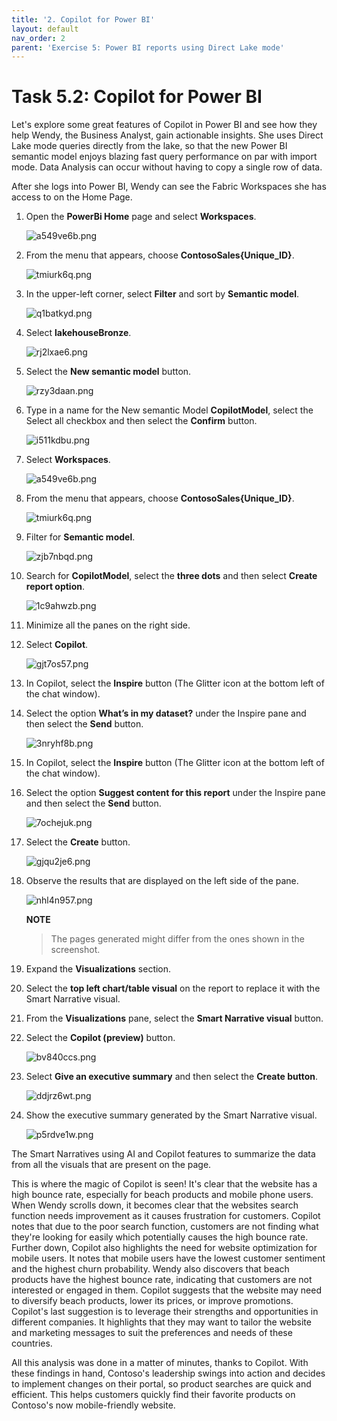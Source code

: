 ```yaml
---
title: '2. Copilot for Power BI'
layout: default
nav_order: 2
parent: 'Exercise 5: Power BI reports using Direct Lake mode'
---
```


# Task 5.2: Copilot for Power BI

Let's explore some great features of Copilot in Power BI and see how they help Wendy, the Business Analyst, gain actionable insights. She uses Direct Lake mode queries directly from the lake, so that the new Power BI semantic model enjoys blazing fast query performance on par with import mode. Data Analysis can occur without having to copy a single row of data.

After she logs into Power BI, Wendy can see the Fabric Workspaces she has access to on the Home Page.

1. Open the **PowerBi Home** page and select **Workspaces**.

	![a549ve6b.png](../media/instructions249094/a549ve6b.png)

1. From the menu that appears, choose **ContosoSales{Unique_ID}**.

	![tmiurk6q.png](../media/instructions249094/tmiurk6q.png)

1. In the upper-left corner, select **Filter** and sort by **Semantic model**.

	![q1batkyd.png](../media/instructions249094/q1batkyd.png)

1. Select **lakehouseBronze**.

	![rj2lxae6.png](../media/instructions249094/rj2lxae6.png)

1. Select the **New semantic model** button.

	![rzy3daan.png](../media/instructions249094/rzy3daan.png)

1. Type in a name for the New semantic Model **CopilotModel**, select the Select all checkbox and then select the **Confirm** button.

	![i511kdbu.png](../media/instructions249094/i511kdbu.png)

1. Select **Workspaces**.

	![a549ve6b.png](../media/instructions249094/a549ve6b.png)

1. From the menu that appears, choose **ContosoSales{Unique_ID}**.

	![tmiurk6q.png](../media/instructions249094/tmiurk6q.png)

1. Filter for **Semantic model**.

	![zjb7nbqd.png](../media/instructions249094/zjb7nbqd.png)

1. Search for **CopilotModel**, select the **three dots** and then select **Create report option**.

	![1c9ahwzb.png](../media/instructions249094/1c9ahwzb.png)

1. Minimize all the panes on the right side.

1. Select **Copilot**.

	![gjt7os57.png](../media/instructions249094/gjt7os57.png)

1. In Copilot, select the **Inspire** button (The Glitter icon at the bottom left of the chat window).

1. Select the option **What’s in my dataset?** under the Inspire pane and then select the **Send** button.

	![3nryhf8b.png](../media/instructions249094/3nryhf8b.png)

1. In Copilot, select the **Inspire** button (The Glitter icon at the bottom left of the chat window).

1. Select the option **Suggest content for this report** under the Inspire pane and then select the **Send** button.

	![7ochejuk.png](../media/instructions249094/7ochejuk.png)

1. Select the **Create** button.

	![gjqu2je6.png](../media/instructions249094/gjqu2je6.png)

1. Observe the results that are displayed on the left side of the pane.

	![nhl4n957.png](../media/instructions249094/nhl4n957.png)

	**NOTE**
 	> The pages generated might differ from the ones shown in the screenshot.

1. Expand the **Visualizations** section.

1. Select the **top left chart/table visual** on the report to replace it with the Smart Narrative visual.

1. From the **Visualizations** pane, select the **Smart Narrative visual** button.

1. Select the **Copilot (preview)** button.

	![bv840ccs.png](../media/instructions249094/bv840ccs.png)

1. Select **Give an executive summary** and then select the **Create button**.

	![ddjrz6wt.png](../media/instructions249094/ddjrz6wt.png)

1. Show the executive summary generated by the Smart Narrative visual.

	![p5rdve1w.png](../media/instructions249094/p5rdve1w.png)

The Smart Narratives using AI and Copilot features to summarize the data from all the visuals that are present on the page.

This is where the magic of Copilot is seen! It's clear that the website has a high bounce rate, especially for beach products and mobile phone users. When Wendy scrolls down, it becomes clear that the websites search function needs improvement as it causes frustration for customers. Copilot notes that due to the poor search function, customers are not finding what they're looking for easily which potentially causes the high bounce rate. Further down, Copilot also highlights the need for website optimization for mobile users. It notes that mobile users have the lowest customer sentiment and the highest churn probability. Wendy also discovers that beach products have the highest bounce rate, indicating that customers are not interested or engaged in them. Copilot suggests that the website may need to diversify beach products, lower its prices, or improve promotions. Copilot's last suggestion is to leverage their strengths and opportunities in different companies. It highlights that they may want to tailor the website and marketing messages to suit the preferences and needs of these countries.

All this analysis was done in a matter of minutes, thanks to Copilot. With these findings in hand, Contoso's leadership swings into action and decides to implement changes on their portal, so product searches are quick and efficient. This helps customers quickly find their favorite products on Contoso's now mobile-friendly website.
